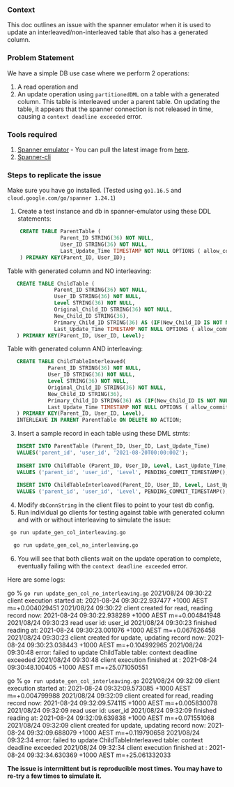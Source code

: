 ### Context

This doc outlines an issue with the spanner emulator when it is used to update an interleaved/non-interleaved table that also has a generated column.

### Problem Statement
We have a simple DB use case where we perform 2 operations:
1. A read operation and 
2. An update operation using `partitionedDML` on a table with a generated column. This table is interleaved under a parent table.
On updating the table, it appears that the spanner connection is not released in time, causing a `context deadline exceeded` error.

### Tools required

1. [Spanner emulator](https://cloud.google.com/spanner/docs/emulator) - You can pull the latest image from [here](https://console.cloud.google.com/gcr/images/cloud-spanner-emulator/GLOBAL/emulator).
2. [Spanner-cli](https://github.com/cloudspannerecosystem/spanner-cli)

### Steps to replicate the issue

Make sure you have go installed. (Tested using `go1.16.5` and `cloud.google.com/go/spanner 1.24.1`)

1. Create a test instance and db in spanner-emulator using these DDL statements:
   
```sql
    CREATE TABLE ParentTable (
                 Parent_ID STRING(36) NOT NULL,
                 User_ID STRING(36) NOT NULL,
                 Last_Update_Time TIMESTAMP NOT NULL OPTIONS ( allow_commit_timestamp = true ),
    ) PRIMARY KEY(Parent_ID, User_ID);
```

Table with generated column and NO interleaving:
```sql
   CREATE TABLE ChildTable (
               Parent_ID STRING(36) NOT NULL,
               User_ID STRING(36) NOT NULL,
               Level STRING(36) NOT NULL,
               Original_Child_ID STRING(36) NOT NULL,
               New_Child_ID STRING(36),
               Primary_Child_ID STRING(36) AS (IF(New_Child_ID IS NOT NULL, New_Child_ID, Original_Child_ID)) STORED,
               Last_Update_Time TIMESTAMP NOT NULL OPTIONS ( allow_commit_timestamp = true )
   ) PRIMARY KEY(Parent_ID, User_ID, Level);
```

Table with generated column AND interleaving:
```sql
   CREATE TABLE ChildTableInterleaved(
             Parent_ID STRING(36) NOT NULL,
             User_ID STRING(36) NOT NULL,
             Level STRING(36) NOT NULL,
             Original_Child_ID STRING(36) NOT NULL,
             New_Child_ID STRING(36),
             Primary_Child_ID STRING(36) AS (IF(New_Child_ID IS NOT NULL, New_Child_ID, Original_Child_ID)) STORED,
             Last_Update_Time TIMESTAMP NOT NULL OPTIONS ( allow_commit_timestamp = true )
   ) PRIMARY KEY(Parent_ID, User_ID, Level),
   INTERLEAVE IN PARENT ParentTable ON DELETE NO ACTION;
```
3. Insert a sample record in each table using these DML stmts:

```sql
   INSERT INTO ParentTable (Parent_ID, User_ID, Last_Update_Time)
   VALUES('parent_id', 'user_id', '2021-08-20T00:00:00Z');
   
   INSERT INTO ChildTable (Parent_ID, User_ID, Level, Last_Update_Time, Original_Child_ID)
   VALUES ('parent_id', 'user_id', 'Level', PENDING_COMMIT_TIMESTAMP(), 'original_child_id');
   
   INSERT INTO ChildTableInterleaved(Parent_ID, User_ID, Level, Last_Update_Time, Original_Child_ID)
   VALUES ('parent_id', 'user_id', 'Level', PENDING_COMMIT_TIMESTAMP(), 'original_child_id');
```

4. Modify `dbConnString` in the client files to point to your test db config.
5. Run individual go clients for testing against table with generated column and with or without interleaving to simulate the issue:

 ```bash
  go run update_gen_col_interleaving.go
```

```bash
  go run update_gen_col_no_interleaving.go
```

6. You will see that both clients wait on the update operation to complete, eventually failing with the `context deadline exceeded` error.

Here are some logs:

go % `go run update_gen_col_no_interleaving.go`
2021/08/24 09:30:22 client execution started at: 2021-08-24 09:30:22.937477 +1000 AEST m=+0.004029451
2021/08/24 09:30:22 client created for read, reading record now: 2021-08-24 09:30:22.938289 +1000 AEST m=+0.004841948
2021/08/24 09:30:23 read user id: user_id
2021/08/24 09:30:23 finished reading at: 2021-08-24 09:30:23.001076 +1000 AEST m=+0.067626458
2021/08/24 09:30:23 client created for update, updating record now: 2021-08-24 09:30:23.038443 +1000 AEST m=+0.104992965
2021/08/24 09:30:48 error: failed to update ChildTable table:  context deadline exceeded
2021/08/24 09:30:48 client execution finished at : 2021-08-24 09:30:48.100405 +1000 AEST m=+25.071050551

go % `go run update_gen_col_interleaving.go`
2021/08/24 09:32:09 client execution started at: 2021-08-24 09:32:09.573085 +1000 AEST m=+0.004799988
2021/08/24 09:32:09 client created for read, reading record now: 2021-08-24 09:32:09.574115 +1000 AEST m=+0.005830078
2021/08/24 09:32:09 read user id: user_id
2021/08/24 09:32:09 finished reading at: 2021-08-24 09:32:09.639838 +1000 AEST m=+0.071551068
2021/08/24 09:32:09 client created for update, updating record now: 2021-08-24 09:32:09.688079 +1000 AEST m=+0.119790658
2021/08/24 09:32:34 error: failed to update ChildTableInterleaved table:  context deadline exceeded
2021/08/24 09:32:34 client execution finished at : 2021-08-24 09:32:34.630369 +1000 AEST m=+25.061332033

__The issue is intermittent but is reproducible most times. You may have to re-try a few times to simulate it.__